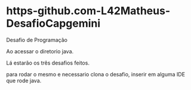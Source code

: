 # https-github.com-L42Matheus-DesafioCapgemini


Desafio de Programação

Ao acessar o diretorio java.

Lá estarão os três desafios feitos.

para rodar o mesmo e necessario clona o desafio, inserir em alguma IDE que rode java.
